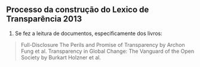 ## Processo da construção do Lexico de Transparência 2013
1. Se fez a leitura de documentos, especificamente dos livros:

  > Full-Disclosure The Perils and Promise of Transparency by Archon Fung et al.
  > Transparency in Global Change: The Vanguard of the Open Society by Burkart Holzner  et al.
